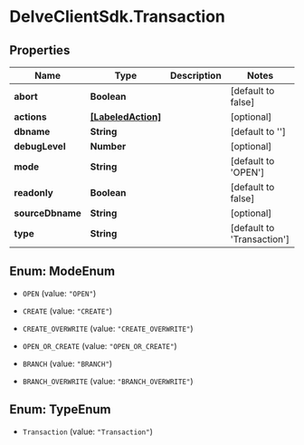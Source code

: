 # DelveClientSdk.Transaction

## Properties

Name | Type | Description | Notes
------------ | ------------- | ------------- | -------------
**abort** | **Boolean** |  | [default to false]
**actions** | [**[LabeledAction]**](LabeledAction.md) |  | [optional] 
**dbname** | **String** |  | [default to &#39;&#39;]
**debugLevel** | **Number** |  | [optional] 
**mode** | **String** |  | [default to &#39;OPEN&#39;]
**readonly** | **Boolean** |  | [default to false]
**sourceDbname** | **String** |  | [optional] 
**type** | **String** |  | [default to &#39;Transaction&#39;]



## Enum: ModeEnum


* `OPEN` (value: `"OPEN"`)

* `CREATE` (value: `"CREATE"`)

* `CREATE_OVERWRITE` (value: `"CREATE_OVERWRITE"`)

* `OPEN_OR_CREATE` (value: `"OPEN_OR_CREATE"`)

* `BRANCH` (value: `"BRANCH"`)

* `BRANCH_OVERWRITE` (value: `"BRANCH_OVERWRITE"`)





## Enum: TypeEnum


* `Transaction` (value: `"Transaction"`)





